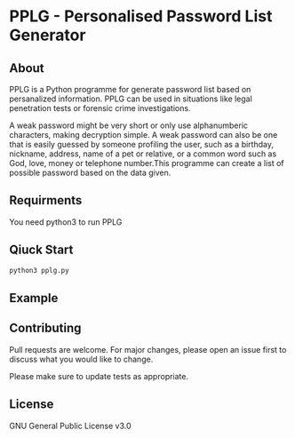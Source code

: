 # PPLG - Personalised Password List Generator

## About

PPLG is a Python programme for generate  password list based on persanalized information. PPLG can be used in situations like legal penetration tests or forensic crime investigations. 

A weak password might be very short or only use alphanumberic characters, making decryption simple. A weak password can also be one that is easily guessed by someone profiling the user, such as a birthday, nickname, address, name of a pet or relative, or a common word such as God, love, money or telephone number.This programme can create a list of possible password based on the data given.

## Requirments

You need python3 to run PPLG

## Qiuck Start

```bash
python3 pplg.py
```
## Example



## Contributing
Pull requests are welcome. For major changes, please open an issue first to discuss what you would like to change.

Please make sure to update tests as appropriate.

## License
GNU General Public License v3.0
